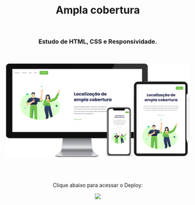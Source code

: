 <h1 align="center">
  Ampla cobertura</h1>
<br>
<h3 align="center">Estudo de HTML, CSS e Responsividade.</h3>
<br>
<br>
<div align="center">
  <img width="800px" src="https://github.com/feliperyo/ampla-cobertura/blob/master/img/mockup.png?raw=true"/>
</div>
<br>
<br>
<div align="center">
  <br>
  <p>Clique abaixo para acessar o Deploy:</p>
<a href="https://feliperyo.github.io/ampla-cobertura/" target="_blank"><img src="https://img.shields.io/website-up-down-green-red/http/cv.lbesson.qc.to.svg"></a>
</div>
